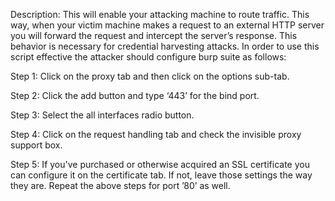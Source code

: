 Description: This will enable your attacking machine to route traffic. This 
way, when your victim machine makes a request to an external HTTP server you 
will forward the request and intercept the server’s response. This behavior 
is necessary for credential harvesting attacks. In order to use this script 
effective the attacker should configure burp suite as follows:

Step 1: Click on the proxy tab and then click on the options sub-tab.

Step 2: Click the add button and type ‘443’ for the bind port.

Step 3: Select the all interfaces radio button.

Step 4: Click on the request handling tab and check the invisible proxy 
support box.

Step 5: If you've purchased or otherwise acquired an SSL certificate you can 
configure it on the certificate tab. If not, leave those settings the way 
they are. Repeat the above steps for port ’80’ as well.
